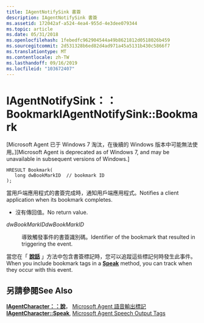 ```yaml
---
title: IAgentNotifySink 書簽
description: IAgentNotifySink 書簽
ms.assetid: 172042af-a524-4ea4-955d-4e3dee079344
ms.topic: article
ms.date: 05/31/2018
ms.openlocfilehash: 1febedfc962904544a49b8621812d0518026b459
ms.sourcegitcommit: 2d531328b6ed82d4ad971a45a5131b430c5866f7
ms.translationtype: MT
ms.contentlocale: zh-TW
ms.lasthandoff: 09/16/2019
ms.locfileid: "103672407"
---
```

# <a name="iagentnotifysinkbookmark"></a><span data-ttu-id="67bff-103">IAgentNotifySink：： Bookmark</span><span class="sxs-lookup"><span data-stu-id="67bff-103">IAgentNotifySink::Bookmark</span></span>

<span data-ttu-id="67bff-104">\[Microsoft Agent 已于 Windows 7 淘汰，在後續的 Windows 版本中可能無法使用。\]</span><span class="sxs-lookup"><span data-stu-id="67bff-104">\[Microsoft Agent is deprecated as of Windows 7, and may be unavailable in subsequent versions of Windows.\]</span></span>

``` syntax
HRESULT Bookmark(
   long dwBookMarkID  // bookmark ID
);                          
```

<span data-ttu-id="67bff-105">當用戶端應用程式的書簽完成時，通知用戶端應用程式。</span><span class="sxs-lookup"><span data-stu-id="67bff-105">Notifies a client application when its bookmark completes.</span></span>

-   <span data-ttu-id="67bff-106">沒有傳回值。</span><span class="sxs-lookup"><span data-stu-id="67bff-106">No return value.</span></span>

<dl> <dt>

<span data-ttu-id="67bff-107"><span id="dwBookMarkID"></span><span id="dwbookmarkid"></span><span id="DWBOOKMARKID"></span>*dwBookMarkID*</span><span class="sxs-lookup"><span data-stu-id="67bff-107"><span id="dwBookMarkID"></span><span id="dwbookmarkid"></span><span id="DWBOOKMARKID"></span>*dwBookMarkID*</span></span>
</dt> <dd>

<span data-ttu-id="67bff-108">導致觸發事件的書簽識別碼。</span><span class="sxs-lookup"><span data-stu-id="67bff-108">Identifier of the bookmark that resulted in triggering the event.</span></span>

</dd> </dl>

<span data-ttu-id="67bff-109">當您在「 [**說話**](speak-method.md) 」方法中包含書簽標記時，您可以追蹤這些標記何時發生此事件。</span><span class="sxs-lookup"><span data-stu-id="67bff-109">When you include bookmark tags in a [**Speak**](speak-method.md) method, you can track when they occur with this event.</span></span>

## <a name="see-also"></a><span data-ttu-id="67bff-110">另請參閱</span><span class="sxs-lookup"><span data-stu-id="67bff-110">See Also</span></span>

<span data-ttu-id="67bff-111">[**IAgentCharacter：：說**](iagentcharacter--speak.md)， [Microsoft Agent 語音輸出標記](microsoft-agent-speech-output-tags.md)</span><span class="sxs-lookup"><span data-stu-id="67bff-111">[**IAgentCharacter::Speak**](iagentcharacter--speak.md), [Microsoft Agent Speech Output Tags](microsoft-agent-speech-output-tags.md)</span></span>


 

 




